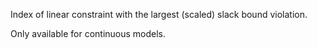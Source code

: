 Index of linear constraint with the largest (scaled) slack bound violation.

Only available for continuous models.